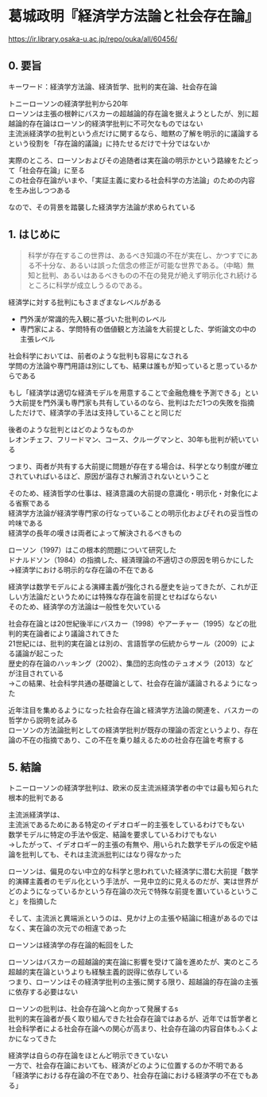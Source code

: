 # 葛城政明『経済学方法論と社会存在論』

<https://ir.library.osaka-u.ac.jp/repo/ouka/all/60456/>

## 0. 要旨

キーワード：経済学方法論、経済哲学、批判的実在論、社会存在論

トニーローソンの経済学批判から20年  
ローソンは主張の根幹にバスカーの超越論的存在論を据えようとしたが、別に超越論的存在論はローソン的経済学批判に不可欠なものではない  
主流派経済学の批判という点だけに関するなら、暗黙の了解を明示的に議論するという役割を「存在論的議論」に持たせるだけで十分ではないか

実際のところ、ローソンおよびその追随者は実在論の明示かという路線をたどって「社会存在論」に至る  
この社会存在論がいまや、「実証主義に変わる社会科学の方法論」のための内容を生み出しつつある

なので、その背景を踏襲した経済学方法論が求められている

## 1. はじめに

> 科学が存在するこの世界は、あるべき知識の不在が実在し、かつすでにある不十分な、あるいは誤った信念の修正が可能な世界である。（中略）無知と批判、あるいはあるべきものの不在の発見が絶えず明示化され続けるところに科学が成立しうるのである。

経済学に対する批判にもさまざまなレベルがある

- 門外漢が常識的先入観に基づいた批判のレベル
- 専門家による、学問特有の価値観と方法論を大前提とした、学術論文の中の主張レベル

社会科学においては、前者のような批判も容易になされる  
学問の方法論や専門用語は別にしても、結果は誰もが知っていると思っているからである

もし「経済学は適切な経済モデルを用意することで金融危機を予測できる」という大前提を門外漢も専門家も共有しているのなら、批判はただ1つの失敗を指摘しただけで、経済学の手法は支持していることと同じだ

後者のような批判とはどのようなものか  
レオンチェフ、フリードマン、コース、クルーグマンと、30年も批判が続いている

つまり、両者が共有する大前提に問題が存在する場合は、科学となり制度が確立されていればいるほど、原因が温存され解消されないということ

そのため、経済哲学の仕事は、経済意識の大前提の意識化・明示化・対象化による省察である  
経済学方法論が経済学専門家の行なっていることの明示化およびそれの妥当性の吟味である  
経済学の長年の嘆きは両者によって解決されるべきもの

ローソン（1997）はこの根本的問題について研究した  
ドナルドソン（1984）の指摘した、経済理論の不適切さの原因を明らかにした→経済学における明示的な存在論の不在である

経済学は数学モデルによる演繹主義が強化される歴史を辿ってきたが、これが正しい方法論だというためには特殊な存在論を前提とせねばならない  
そのため、経済学の方法論は一般性を欠いている

社会存在論とは20世紀後半にバスカー（1998）やアーチャー（1995）などの批判的実在論者により議論されてきた  
21世紀には、批判的実在論とは別の、言語哲学の伝統からサール（2009）による議論が起こった  
歴史的存在論のハッキング（2002）、集団的志向性のテュオメラ（2013）などが注目されている  
→この結果、社会科学共通の基礎論として、社会存在論が議論されるようになった

近年注目を集めるようになった社会存在論と経済学方法論の関連を、バスカーの哲学から説明を試みる  
ローソンの方法論批判としての経済学批判が既存の理論の否定というより、存在論の不在の指摘であり、この不在を乗り越えるための社会存在論を考察する

## 5. 結論

トニーローソンの経済学批判は、欧米の反主流派経済学者の中では最も知られた根本的批判である

主流派経済学は、  
主流派であるためにある特定のイデオロギー的主張をしているわけでもない  
数学モデルに特定の手法や仮定、結論を要求しているわけでもない  
→したがって、イデオロギー的主張の有無や、用いられた数学モデルの仮定や結論を批判しても、それは主流派批判にはなり得なかった

ローソンは、偏見のない中立的な科学と思われていた経済学に潜む大前提「数学的演繹主義者のモデル化という手法が、一見中立的に見えるのだが、実は世界がどのようになっているかという存在論の次元で特殊な前提を置いているということ」を指摘した

そして、主流派と異端派というのは、見かけ上の主張や結論に相違があるのではなく、実在論の次元での相違であった

ローソンは経済学の存在論的転回をした

ローソンはバスカーの超越論的実在論に影響を受けて論を進めたが、実のところ超越的実在論というよりも経験主義的説得に依存している  
つまり、ローソンはその経済学批判の主張に関する限り、超越論的存在論の主張に依存する必要はない

ローソンの批判は、社会存在論へと向かって発展するs  
批判的実在論者が長く取り組んできた社会存在論ではあるが、近年では哲学者と社会科学者による社会存在論への関心が高まり、社会存在論の内容自体もふくよかになってきた

経済学は自らの存在論をほとんど明示できていない  
一方で、社会存在論においても、経済がどのように位置するのか不明である  
「経済学における存在論の不在であり、社会存在論における経済学の不在でもある」
